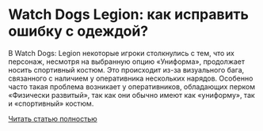 # Watch Dogs Legion: как исправить ошибку с одеждой?



В Watch Dogs: Legion некоторые игроки столкнулись с тем, что их персонаж, несмотря на выбранную опцию «Униформа», продолжает носить спортивный костюм. Это происходит из-за визуального бага, связанного с наличием у оперативника нескольких нарядов. Особенно часто такая проблема возникает у оперативников, обладающих перком «Физически развитый», так как они обычно имеют как «униформу», так и «спортивный» костюм.

[Читать статью полностью](https://xyberbara.com/gaming/oshibka-watch-dogs-legion-personazh-ne-menyayet-spets-odezhdu/)
